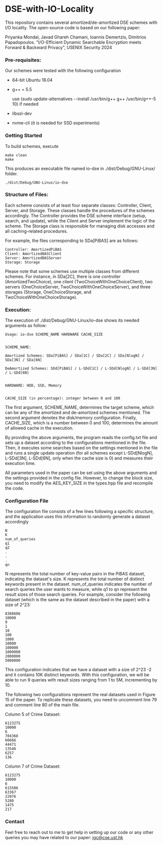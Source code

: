 # DSE-with-IO-Locality
This repository contains several amortized/de-amortized DSE schemes with I/O locality. The open-source code is based on our following paper:

Priyanka Mondal, Javad Ghareh Chamani, Ioannis Demertzis, Dimitrios Papadopoulos. "I/O-Efficient Dynamic Searchable Encryption meets Forward & Backward Privacy", USENIX Security 2024


### Pre-requisites: ###
Our schemes were tested with the following configuration
- 64-bit Ubuntu 18.04
- g++ = 5.5

  use (sudo update-alternatives --install /usr/bin/g++ g++ /usr/bin/g++-5 10) if needed
- libssl-dev
- nvme-cli (it is needed for SSD experiments)

### Getting Started ###
To build schemes, execute

    make clean
    make

This produces an executable file named io-dse in ./dist/Debug/GNU-Linux/ folder. 

    ./dist/Debug/GNU-Linux/io-dse

### Structure of Files: ###

Each scheme consists of at least four separate classes: Controller, Client, Server, and Storage. These classes handle the procedures of the schemes accordingly. The Controller provides the DSE scheme interface (setup, search, and update), while the Client and Server implement the logic of the scheme. The Storage class is responsible for managing disk accesses and all caching-related procedures.

For example, the files corresponding to SDa[PiBAS] are as follows:

    Controller: AmortizedPiBAS
    Client: AmortizedBASClient
    Server: AmortizedBASServer
    Storage: Storage

Please note that some schemes use multiple classes from different schemes. For instance, in SDa[2C], there is one controller (AmortizedTwoChoice), one client (TwoChoiceWithOneChoiceClient), two servers (OneChoiceServer, TwoChoiceWithOneChoiceServer), and three storages (Storage, OneChoiceStorage, and TwoChoiceWithOneChoiceStorage).

### Execution: ###
The execution of ./dist/Debug/GNU-Linux/io-dse shows its needed arguments as follow:  
          

    Usage: io-dse SCHEME_NAME HARDWARE CACHE_SIZE  
  

    SCHEME_NAME:  

    Amortized Schemes: SDa[PiBAS] / SDa[1C] / SDa[2C] / SDa[NlogN] / SDa[3N] / SDa[6N]  

    DeAmortized Schemes: SDd[PiBAS] / L-SDd[1C] / L-SDd[NlogN] / L-SDd[3N] / L-SDd[6N]  
  

    HARDWARE: HDD, SSD, Memory          


    CACHE_SIZE (in percentage): integer between 0 and 100     
  
The first argument, SCHEME_NAME, determines the target scheme, which can be any of the amortized and de-amortized schemes mentioned. The second argument denotes the disk/memory configuration. Finally, CACHE_SIZE, which is a number between 0 and 100, determines the amount of allowed cache in the execution.

By providing the above arguments, the program reads the config.txt file and sets up a dataset according to the configurations mentioned in the file. Then, it executes some searches based on the settings mentioned in the file and runs a single update operation (for all schemes except L-SDd[NlogN], L-SDd[3N], L-SDd[6N], only when the cache size is 0) and measures their execution time.

All parameters used in the paper can be set using the above arguments and the settings provided in the config file. However, to change the block size, you need to modify the AES_KEY_SIZE in the types.hpp file and recompile the code.

### Configuration File ###
The configuration file consists of a few lines following a specific structure, and the application uses this information to randomly generate a dataset accordingly

    N  
    K  
    num_of_queries  
    q1  
    q2  
    .  
    .  
    .  
    qn  
  
N represents the total number of key-value pairs in the PiBAS dataset, indicating the dataset's size. K represents the total number of distinct keywords present in the dataset. num_of_queries indicates the number of search queries the user wants to measure, while q1 to qn represent the result sizes of those search queries. For example, consider the following dataset (which is the same as the dataset described in the paper) with a size of 2^23:


    8388606  
    10000  
    9  
    1  
    10  
    100  
    1000  
    10000  
    100000  
    1000000  
    2000000  
    5000000  

This configuration indicates that we have a dataset with a size of 2^23 -2 and it contains 10K distinct keywords. With this configuration, we will be able to run 9 queries with result sizes ranging from 1 to 5M, incrementing by 10.

The following two configurations represent the real datasets used in Figure 15 of the paper. To replicate these datasets, you need to uncomment line 79 and comment line 80 of the main file.

Column 5 of Crime Dataset:

    6123275  
    10000  
    6  
    704368  
    66666  
    44471  
    13546  
    6257  
    136  
  
  
Column 7 of Crime Dataset:

    6123275  
    10000  
    6  
    615506  
    63367  
    22076  
    5280  
    1475  
    217  


### Contact ###
Feel free to reach out to me to get help in setting up our code or any other queries you may have related to our paper: jgc@cse.ust.hk
